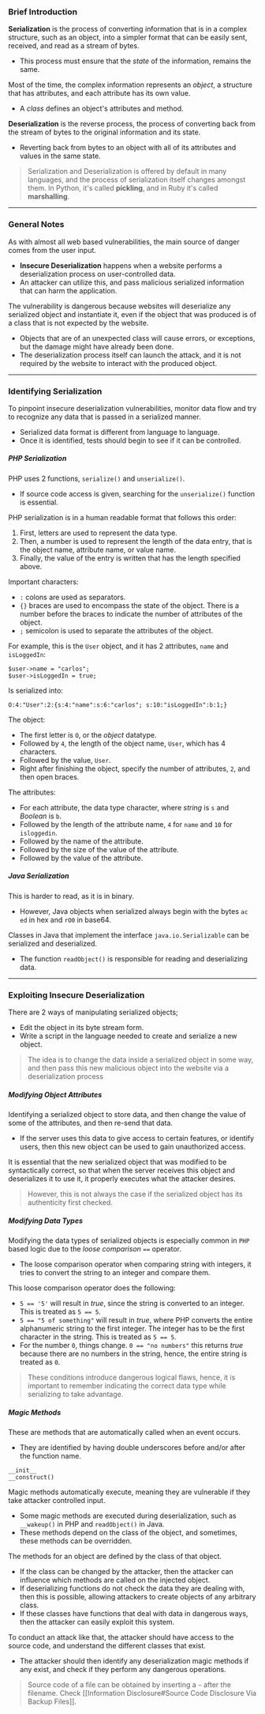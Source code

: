 ### Brief Introduction

**Serialization** is the process of converting information that is in a complex structure, such as an object, into a simpler format that can be easily sent, received, and read as a stream of bytes.
- This process must ensure that the *state* of the information, remains the same.

Most of the time, the complex information represents an *object*, a structure that has attributes, and each attribute has its own value.
- A *class* defines an object's attributes and method.

**Deserialization** is the reverse process, the process of converting back from the stream of bytes to the original information and its state.
- Reverting back from bytes to an object with all of its attributes and values in the same state. 

> Serialization and Deserialization is offered by default in many languages, and the process of serialization itself changes amongst them. In Python, it's called **pickling**, and in Ruby it's called **marshalling**.

---
### General Notes

As with almost all web based vulnerabilities, the main source of danger comes from the user input.
- **Insecure Deserialization** happens when a website performs a deserialization process on user-controlled data.
- An attacker can utilize this, and pass malicious serialized information that can harm the application.

The vulnerability is dangerous because websites will deserialize any serialized object and instantiate it, even if the object that was produced is of a class that is not expected by the website.
- Objects that are of an unexpected class will cause errors, or exceptions, but the damage might have already been done.
- The deserialization process itself can launch the attack, and it is not required by the website to interact with the produced object.

---
### Identifying Serialization

To pinpoint insecure deserialization vulnerabilities, monitor data flow and try to recognize any data that is passed in a serialized manner.
- Serialized data format is different from language to language.
- Once it is identified, tests should begin to see if it can be controlled.
##### PHP Serialization

PHP uses 2 functions, `serialize()` and `unserialize()`.
- If source code access is given, searching for the `unserialize()` function is essential.

PHP serialization is in a human readable format that follows this order:
1. First, letters are used to represent the data type.
2. Then, a number is used to represent the length of the data entry, that is the object name, attribute name, or value name.
3. Finally, the value of the entry is written that has the length specified above.

Important characters:
- `:` colons are used as separators.
- `{}` braces are used to encompass the state of the object. There is a number before the braces to indicate the number of attributes of the object.
- `;` semicolon is used to separate the attributes of the object.

For example, this is the `User` object, and it has 2 attributes, `name` and `isLoggedIn`:
```
$user->name = "carlos"; 
$user->isLoggedIn = true;
```

Is serialized into:
```
O:4:"User":2:{s:4:"name":s:6:"carlos"; s:10:"isLoggedIn":b:1;}
```

The object:
- The first letter is `O`, or the *object* datatype.
- Followed by `4`, the length of the object name, `User`, which has 4 characters.
- Followed by the value, `User`.
- Right after finishing the object, specify the number of attributes, `2`, and then open braces.

The attributes:
- For each attribute, the data type character, where *string* is `s` and *Boolean* is `b`.
- Followed by the length of the attribute name, `4` for `name` and `10` for `isloggedin`.
- Followed by the name of the attribute.
- Followed by the size of the value of the attribute.
- Followed by the value of the attribute.

##### Java Serialization

This is harder to read, as it is in binary.
- However, Java objects when serialized always begin with the bytes `ac ed` in hex and `rO0` in base64.

Classes in Java that implement the interface `java.io.Serializable` can be serialized and deserialized.
- The function `readObject()` is responsible for reading and deserializing data.

---
### Exploiting Insecure Deserialization

There are 2 ways of manipulating serialized objects;
- Edit the object in its byte stream form.
- Write a script in the language needed to create and serialize a new object.

> The idea is to change the data inside a serialized object in some way, and then pass this new malicious object into the website via a deserialization process

##### Modifying Object Attributes

Identifying a serialized object to store data, and then change the value of some of the attributes, and then re-send that data.
- If the server uses this data to give access to certain features, or identify users, then this new object can be used to gain unauthorized access.

It is essential that the new serialized object that was modified to be syntactically correct, so that when the server receives this object and deserializes it to use it, it properly executes what the attacker desires.

> However, this is not always the case if the serialized object has its authenticity first checked.

##### Modifying Data Types

Modifying the data types of serialized objects is especially common in `PHP` based logic due to the *loose comparison* `==` operator.
- The loose comparison operator when comparing string with integers, it tries to convert the string to an integer and compare them.

This loose comparison operator does the following:
- `5 == '5'` will result in *true*, since the string is converted to an integer. This is treated as `5 == 5`.
- `5 == "5 of something"` will result in *true*, where PHP converts the entire alphanumeric string to the first integer. The integer has to be the first character in the string. This is treated as `5 == 5`.
- For the number `0`, things change. `0 == "no numbers"` this returns *true* because there are no numbers in the string, hence, the entire string is treated as `0`.

> These conditions introduce dangerous logical flaws, hence, it is important to remember indicating the correct data type while serializing to take advantage.

##### Magic Methods

These are methods that are automatically called when an event occurs.
- They are identified by having double underscores before and/or after the function name.
```
__init__
__construct()
```

Magic methods automatically execute, meaning they are vulnerable if they take attacker controlled input.
- Some magic methods are executed during deserialization, such as `__wakeup()` in PHP and `readObject()` in Java.
- These methods depend on the class of the object, and sometimes, these methods can be overridden.

The methods for an object are defined by the class of that object.
- If the class can be changed by the attacker, then the attacker can influence which methods are called on the injected object.
- If deserializing functions do not check the data they are dealing with, then this is possible, allowing attackers to create objects of any arbitrary class.
- If these classes have functions that deal with data in dangerous ways, then the attacker can easily exploit this system.

To conduct an attack like that, the attacker should have access to the source code, and understand the different classes that exist.
- The attacker should then identify any deserialization magic methods if any exist, and check if they perform any dangerous operations.

> Source code of a file can be obtained by inserting a `~` after the filename. Check [[Information Disclosure#Source Code Disclosure Via Backup Files]].


